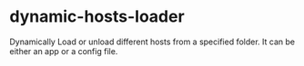 dynamic-hosts-loader
====================

Dynamically Load or unload different hosts from a specified folder. It can be either an app or a config file. 
